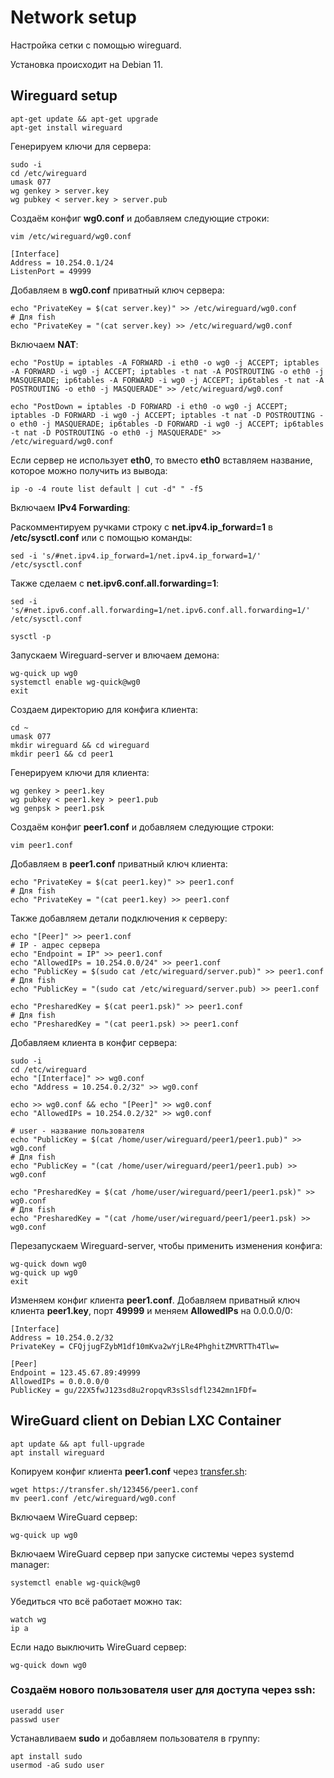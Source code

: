 # Network setup



Настройка сетки с помощью wireguard.



Установка происходит на Debian 11.

## Wireguard setup

```
apt-get update && apt-get upgrade
apt-get install wireguard
```

Генерируем ключи для сервера:

```
sudo -i
cd /etc/wireguard
umask 077
wg genkey > server.key
wg pubkey < server.key > server.pub
```

Создаём конфиг **wg0.conf** и добавляем следующие строки:

```
vim /etc/wireguard/wg0.conf
```

```
[Interface]
Address = 10.254.0.1/24
ListenPort = 49999
```

Добавляем в **wg0.conf** приватный ключ сервера:

```
echo "PrivateKey = $(cat server.key)" >> /etc/wireguard/wg0.conf
# Для fish
echo "PrivateKey = "(cat server.key) >> /etc/wireguard/wg0.conf
```

Включаем **NAT**:

```
echo "PostUp = iptables -A FORWARD -i eth0 -o wg0 -j ACCEPT; iptables -A FORWARD -i wg0 -j ACCEPT; iptables -t nat -A POSTROUTING -o eth0 -j MASQUERADE; ip6tables -A FORWARD -i wg0 -j ACCEPT; ip6tables -t nat -A POSTROUTING -o eth0 -j MASQUERADE" >> /etc/wireguard/wg0.conf
```

```
echo "PostDown = iptables -D FORWARD -i eth0 -o wg0 -j ACCEPT; iptables -D FORWARD -i wg0 -j ACCEPT; iptables -t nat -D POSTROUTING -o eth0 -j MASQUERADE; ip6tables -D FORWARD -i wg0 -j ACCEPT; ip6tables -t nat -D POSTROUTING -o eth0 -j MASQUERADE" >> /etc/wireguard/wg0.conf
```

Если сервер не использует **eth0**, то вместо **eth0** вставляем название, которое можно получить из вывода:

```
ip -o -4 route list default | cut -d" " -f5
```

Включаем **IPv4 Forwarding**:

Раскомментируем ручками строку с **net.ipv4.ip_forward=1** в **/etc/sysctl.conf** или с помощью команды:

```
sed -i 's/#net.ipv4.ip_forward=1/net.ipv4.ip_forward=1/' /etc/sysctl.conf
```

Также сделаем с **net.ipv6.conf.all.forwarding=1**:

```
sed -i 's/#net.ipv6.conf.all.forwarding=1/net.ipv6.conf.all.forwarding=1/' /etc/sysctl.conf
```

```
sysctl -p
```

Запускаем Wireguard-server и влючаем демона:

```
wg-quick up wg0
systemctl enable wg-quick@wg0
exit
```

Создаем директорию для конфига клиента:

```
cd ~
umask 077
mkdir wireguard && cd wireguard
mkdir peer1 && cd peer1
```

Генерируем ключи для клиента:

```
wg genkey > peer1.key
wg pubkey < peer1.key > peer1.pub
wg genpsk > peer1.psk
```

Создаём конфиг **peer1.conf** и добавляем следующие строки:

```
vim peer1.conf
```

Добавляем в **peer1.conf** приватный ключ клиента:

```
echo "PrivateKey = $(cat peer1.key)" >> peer1.conf
# Для fish
echo "PrivateKey = "(cat peer1.key) >> peer1.conf
```

Также добавляем детали подключения к серверу:

```
echo "[Peer]" >> peer1.conf
# IP - адрес сервера  
echo "Endpoint = IP" >> peer1.conf
echo "AllowedIPs = 10.254.0.0/24" >> peer1.conf
echo "PublicKey = $(sudo cat /etc/wireguard/server.pub)" >> peer1.conf
# Для fish
echo "PublicKey = "(sudo cat /etc/wireguard/server.pub) >> peer1.conf

echo "PresharedKey = $(cat peer1.psk)" >> peer1.conf
# Для fish
echo "PresharedKey = "(cat peer1.psk) >> peer1.conf
```

Добавляем клиента в конфиг сервера:

```
sudo -i
cd /etc/wireguard
echo "[Interface]" >> wg0.conf
echo "Address = 10.254.0.2/32" >> wg0.conf

echo >> wg0.conf && echo "[Peer]" >> wg0.conf
echo "AllowedIPs = 10.254.0.2/32" >> wg0.conf

# user - название пользователя
echo "PublicKey = $(cat /home/user/wireguard/peer1/peer1.pub)" >> wg0.conf
# Для fish
echo "PublicKey = "(cat /home/user/wireguard/peer1/peer1.pub) >> wg0.conf

echo "PresharedKey = $(cat /home/user/wireguard/peer1/peer1.psk)" >> wg0.conf
# Для fish
echo "PresharedKey = "(cat /home/user/wireguard/peer1/peer1.psk) >> wg0.conf
```

Перезапускаем Wireguard-server, чтобы применить изменения конфига:

```
wg-quick down wg0
wg-quick up wg0
exit
```

Изменяем конфиг клиента **peer1.conf**. Добавляем приватный ключ клиента **peer1.key**, порт **49999** и меняем **AllowedIPs** на 0.0.0.0/0:

```
[Interface]
Address = 10.254.0.2/32
PrivateKey = CFQjjugFZybM1df10mKva2wYjLRe4PhghitZMVRTTh4Tlw=

[Peer]
Endpoint = 123.45.67.89:49999
AllowedIPs = 0.0.0.0/0
PublicKey = gu/22X5fwJ123sd8u2ropqvR3sSlsdfl2342mn1FDf=
```


## WireGuard client on Debian LXC Container

```
apt update && apt full-upgrade
apt install wireguard
```

Копируем конфиг клиента **peer1.conf** через [transfer.sh](https://transfer.sh/):

```
wget https://transfer.sh/123456/peer1.conf
mv peer1.conf /etc/wireguard/wg0.conf
```

Включаем WireGuard сервер:

```
wg-quick up wg0
```

Включаем WireGuard сервер при запуске системы через systemd manager:

```
systemctl enable wg-quick@wg0
```

Убедиться что всё работает можно так:

```
watch wg
ip a
```

Если надо выключить WireGuard сервер:

```
wg-quick down wg0
```

### Создаём нового пользователя **user** для доступа через **ssh**:

```
useradd user
passwd user
```

Устанавливаем **sudo** и добавляем пользователя в группу:

```
apt install sudo
usermod -aG sudo user
```
